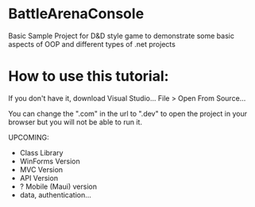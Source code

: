 # BattleArenaConsole
Basic Sample Project for D&D style game to demonstrate some basic aspects of OOP and different types of .net projects

# How to use this tutorial:
If you don't have it, download Visual Studio...
File > Open From Source...

You can change the ".com" in the url to ".dev" to open the project in your browser but you will not be able to run it.

UPCOMING:
- Class Library
- WinForms Version
- MVC Version
- API Version
- ? Mobile (Maui) version
- data, authentication...
